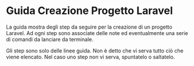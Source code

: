 # Guida Creazione Progetto Laravel

La guida mostra degli step da seguire per la creazione di un progetto Laravel. Ad ogni step sono associate delle note ed eventualmente una serie di comandi da lanciare da terminale.

Gli step sono solo delle linee guida. Non è detto che vi serva tutto ciò che viene elencato. Nel caso uno step non vi serva, spuntatelo o saltatelo.